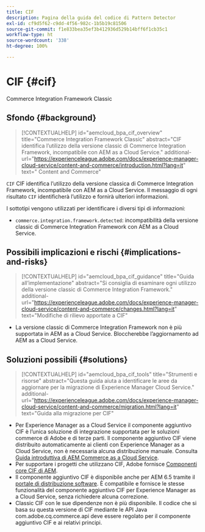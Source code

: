 ```yaml
---
title: CIF
description: Pagina della guida del codice di Pattern Detector
exl-id: cf9d5f62-c9dd-4f56-982c-1b5b19c81506
source-git-commit: f1e833bea35ef3b412936d529b14bff6f1cb35c1
workflow-type: ht
source-wordcount: '338'
ht-degree: 100%

---
```


# CIF {#cif}

Commerce Integration Framework Classic

## Sfondo {#background}

>[!CONTEXTUALHELP]
>id="aemcloud_bpa_cif_overview"
>title="Commerce Integration Framework Classic"
>abstract="CIF identifica l’utilizzo della versione classic di Commerce Integration Framework, incompatibile con AEM as a Cloud Service."
>additional-url="https://experienceleague.adobe.com/docs/experience-manager-cloud-service/content-and-commerce/introduction.html?lang=it" text=" Content and Commerce"

`CIF` CIF identifica l’utilizzo della versione classica di Commerce Integration Framework, incompatibile con AEM as a Cloud Service. Il messaggio di ogni risultato `CIF` identificherà l’utilizzo e fornirà ulteriori informazioni.

I sottotipi vengono utilizzati per identificare i diversi tipi di informazioni:

* `commerce.integration.framework.detected`: incompatibilità della versione classic di Commerce Integration Framework con AEM as a Cloud Service.


## Possibili implicazioni e rischi {#implications-and-risks}

>[!CONTEXTUALHELP]
>id="aemcloud_bpa_cif_guidance"
>title="Guida all’implementazione"
>abstract="Si consiglia di esaminare ogni utilizzo della versione classic di Commerce Integration Framework."
>additional-url="https://experienceleague.adobe.com/docs/experience-manager-cloud-service/content-and-commerce/changes.html?lang=it" text="Modifiche di rilievo apportate a CIF"

* La versione classic di Commerce Integration Framework non è più supportata in AEM as a Cloud Service. Bloccherebbe l’aggiornamento ad AEM as a Cloud Service.

## Soluzioni possibili {#solutions}

>[!CONTEXTUALHELP]
>id="aemcloud_bpa_cif_tools"
>title="Strumenti e risorse"
>abstract="Questa guida aiuta a identificare le aree da aggiornare per la migrazione di Experience Manager Cloud Service."
>additional-url="https://experienceleague.adobe.com/docs/experience-manager-cloud-service/content-and-commerce/migration.html?lang=it" text="Guida alla migrazione per CIF"

* Per Experience Manager as a Cloud Service il componente aggiuntivo CIF è l’unica soluzione di integrazione supportata per le soluzioni commerce di Adobe e di terze parti. Il componente aggiuntivo CIF viene distribuito automaticamente ai clienti con Experience Manager as a Cloud Service, non è necessaria alcuna distribuzione manuale. Consulta [Guida introduttiva di AEM Commerce as a Cloud Service](https://experienceleague.adobe.com/docs/experience-manager-cloud-service/content-and-commerce/storefront/getting-started.html?lang=it).
* Per supportare i progetti che utilizzano CIF, Adobe fornisce [Componenti core CIF di AEM](https://github.com/adobe/aem-core-cif-components).
* Il componente aggiuntivo CIF è disponibile anche per AEM 6.5 tramite il [portale di distribuzione software](https://experience.adobe.com/#/downloads/content/software-distribution/it/aem.html). È compatibile e fornisce le stesse funzionalità del componente aggiuntivo CIF per Experience Manager as a Cloud Service, senza richiedere alcuna correzione.
* Classic CIF con le sue dipendenze non è più disponibile. Il codice che si basa su questa versione di CIF mediante le API Java com.adobe.cq.commerce.api deve essere regolato per il componente aggiuntivo CIF e ai relativi principi.

